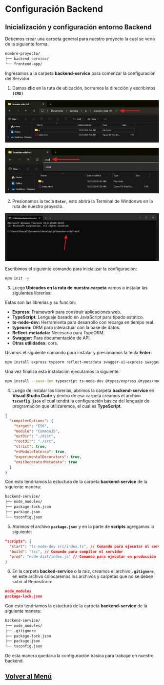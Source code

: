 # Configuración Backend

## Inicialización y configuración entorno Backend

Debemos crear una carpeta general para nuestro proyecto la cual se vería de la siguiente forma:

``` bash
nombre-proyecto/
├── backend-service/
└── frontend-app/
```

Ingresamos a la carpeta **backend-service** para comenzar la configuración del Servidor.

1. Damos **clic** en la ruta de ubicación, borramos la dirección y escribimos **`(CMD)`**

![alt text](../../img/3/image-3.png)

![alt text](../../img/3/image-4.png)

2. Presionamos la tecla **`Enter`**, esto abrirá la Terminal de Windonws en la ruta de nuestro proyecto.

![alt text](../../img/3/image-5.png)

Escribimos el siguiente comando para inicializar la configuración:

``` bash
npm init -y
```

3. Luego **Ubicados en la ruta de nuestra carpeta** vamos a instalar las siguientes librerías:

Estas son las librerías y su función:

  - **Express:** Framework para construir aplicaciones web.
  - **TypeScript:** Lenguaje basado en JavaScript para tipado estático.
  - **ts-node-dev:** Herramienta para desarrollo con recarga en tiempo real.
  - **typeorm:** ORM para interactuar con la base de datos.
  - **Reflect-metadata:** Necesario para TypeORM.
  - **Swagger:** Para documentación de API.
  - **Otras utilidades:** cors.

Usamos el siguiente comando para instalar y presionamos la tecla **Enter**:

``` bash
npm install express typeorm reflect-metadata swagger-ui-express swagger-jsdoc cors sqlite3
```

Una vez finaliza esta instalación ejecutamos la siguiente:

``` bash
npm install --save-dev typescript ts-node-dev @types/express @types/node @types/cors @types/swagger-ui-express @types/swagger-jsdoc @types/sqlite3
```

4. Luego de instalar las librerías, abrimos la carpeta **backend-service** en **Visual Studio Code** y dentro de esa carpeta creamos el archivo **`tsconfig.json`** el cual tendrá la configuración básica del lenguaje de programación que utilizaremos, el cual es **TypeScript**.

``` json
{
  "compilerOptions": {
    "target": "ES6",
    "module": "CommonJS",
    "outDir": "./dist",
    "rootDir": "./src",
    "strict": true,
    "esModuleInterop": true,
    "experimentalDecorators": true,
    "emitDecoratorMetadata": true
  }
}
```

Con esto tendríamos la estuctura de la carpeta **backend-service** de la siguiente manera:

``` bash
backend-service/
├── node_modules/
├── package-lock.json
├── package.json
└── tsconfig.json
```

5. Abrimos el archivo **`package.json`** y en la parte de **scripts** agregamos lo siguiente:

``` json
"scripts": {
  "start": "ts-node-dev src/index.ts", // Comando para ejecutar el servidor
  "build": "tsc", // Comando para compilar el servidor
  "prod": "node dist/index.js" // Comando para ejecutar en producción
}
```

6. En la carpeta **backed-service** o la raíz, creamos el archivo **`.gitignore`**, en este archivo colocaremos los archivos y carpetas que no se deben subir al Repositorio:

``` json
node_modules
package-lock.json
```

Con esto tendríamos la estuctura de la carpeta **backend-service** de la siguiente manera:

``` bash
backend-service/
├── node_modules/
├── .gitignore
├── package-lock.json
├── package.json
└── tsconfig.json
```

De esta manera quedaría la configuración básica para trabajar en nuestro backend.

## [Volver al Menú](../../README.md)